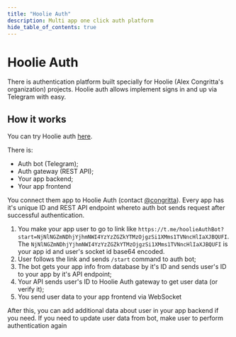 ```yaml
---
title: "Hoolie Auth"
description: Multi app one click auth platform
hide_table_of_contents: true
---
```


# Hoolie Auth

There is authentication platform built specially for Hoolie (Alex Congritta's organization) projects. Hoolie auth allows
implement signs in and up via Telegram with easy.

## How it works

You can try Hoolie auth [here](https://demo.auth.hoolie.org).

There is:

- Auth bot (Telegram);
- Auth gateway (REST API);
- Your app backend;
- Your app frontend

You connect them app to Hoolie Auth (contact [@congritta](https://t.me/congritta)).
Every app has it's unique ID and REST API endpoint whereto auth bot sends request after successful authentication.

1. You make your app user to go to link
   like `https://t.me/hoolieAuthBot?start=NjNlNGZmNDhjYjhmNWI4YzYzZGZkYTMzOjgzSi1XMms1TVNncHlIaXJBQUFI`.<br />
   The `NjNlNGZmNDhjYjhmNWI4YzYzZGZkYTMzOjgzSi1XMms1TVNncHlIaXJBQUFI` is your app id and user's socket id base64
   encoded.
2. User follows the link and sends `/start` command to auth bot;
3. The bot gets your app info from database by it's ID and sends user's ID to your app by it's API endpoint;
4. Your API sends user's ID to Hoolie Auth gateway to get user data (or verify it);
5. You send user data to your app frontend via WebSocket

After this, you can add additional data about user in your app backend if you need. If you need to update user data from
bot, make user to perform authentication again
